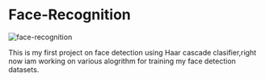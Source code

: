 # Face-Recognition

![face-recognition](https://github.com/xyfer17/Face-recognition/blob/master/Annotation%202020-07-16%20163248.png)

This is my first project on face detection using Haar cascade clasifier,right now iam working on various alogrithm for training my face detection datasets.
